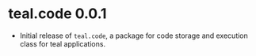 # teal.code 0.0.1

* Initial release of `teal.code`, a package for code storage and execution class for teal applications.
